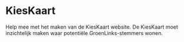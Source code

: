 # KiesKaart
Help mee met het maken van de KiesKaart website. De KiesKaart moet inzichtelijk maken waar potentiële GroenLinks-stemmers wonen.

